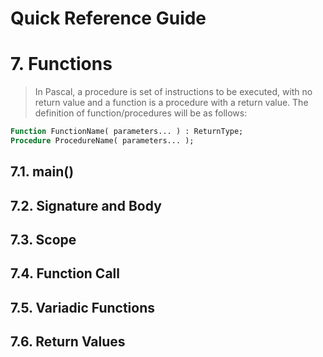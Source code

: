 Quick Reference Guide
=====================

# 7. Functions

> In Pascal, a procedure is set of instructions to be executed, with no return value and a function is a procedure with a return value. The definition of function/procedures will be as follows:

```pascal
Function FunctionName( parameters... ) : ReturnType;
Procedure ProcedureName( parameters... );
```

## 7.1. main()

## 7.2. Signature and Body

## 7.3. Scope

## 7.4. Function Call

## 7.5. Variadic Functions

## 7.6. Return Values
